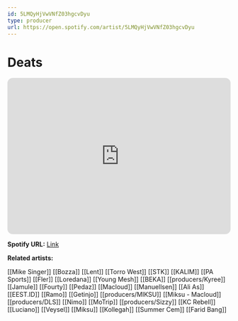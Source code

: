```yaml
---
id: 5LMQyHjVwVNfZ03hgcvDyu
type: producer
url: https://open.spotify.com/artist/5LMQyHjVwVNfZ03hgcvDyu
---
```

# Deats

<iframe style="border-radius:12px" src="https://open.spotify.com/embed/artist/5LMQyHjVwVNfZ03hgcvDyu" width="100%" height="352" frameBorder="0" allowfullscreen="" allow="autoplay; clipboard-write; encrypted-media; fullscreen; picture-in-picture" loading="lazy"></iframe>

**Spotify URL:** [Link](https://open.spotify.com/artist/5LMQyHjVwVNfZ03hgcvDyu)

**Related artists:**

[[Mike Singer]]
[[Bozza]]
[[Lent]]
[[Torro West]]
[[STK]]
[[KALIM]]
[[PA Sports]]
[[Fler]]
[[Loredana]]
[[Young Mesh]]
[[BEKA]]
[[producers/Kyree]]
[[Jamule]]
[[Fourty]]
[[Pedaz]]
[[Macloud]]
[[Manuellsen]]
[[Ali As]]
[[EEST.ID]]
[[Ramo]]
[[Getinjo]]
[[producers/MIKSU]]
[[Miksu - Macloud]]
[[producers/DLS]]
[[Nimo]]
[[MoTrip]]
[[producers/Sizzy]]
[[KC Rebell]]
[[Luciano]]
[[Veysel]]
[[Miksu]]
[[Kollegah]]
[[Summer Cem]]
[[Farid Bang]]

